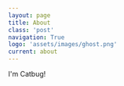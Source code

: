 ```yaml
---
layout: page
title: About
class: 'post'
navigation: True
logo: 'assets/images/ghost.png'
current: about
---
```


I'm Catbug!
